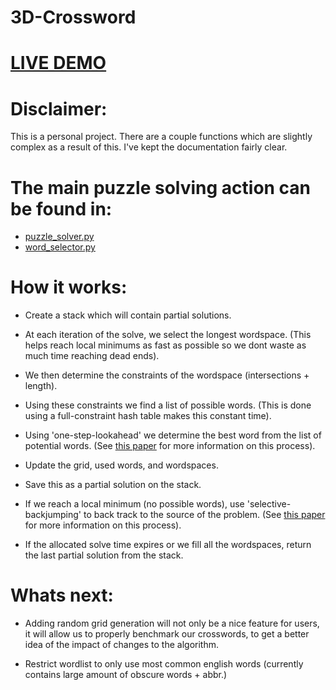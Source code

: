 # 3D-Crossword

# [LIVE DEMO](http://li2085-168.members.linode.com/)

# Disclaimer:
This is a personal project. There are a couple functions which are slightly complex as a result of this. I've kept the documentation fairly clear. 

# The main puzzle solving action can be found in:
 - [puzzle_solver.py](https://github.com/JosephReps/3D-Crossword/blob/master/puzzle_solver.py)
 - [word_selector.py](https://github.com/JosephReps/3D-Crossword/blob/master/word_selector.py)
 
 
# How it works:
 - Create a stack which will contain partial solutions.

 - At each iteration of the solve, we select the longest wordspace.
   (This helps reach local minimums as fast as possible so we dont waste as much time reaching dead ends).
 
 - We then determine the constraints of the wordspace (intersections + length).
 
 - Using these constraints we find a list of possible words.
   (This is done using a full-constraint hash table makes this constant time).
   
 - Using 'one-step-lookahead' we determine the best word from the list of potential words. 
   (See [this paper](https://www.researchgate.net/publication/224362845_A_Fully_Automatic_Crossword_Generator) for more information on this process).
   
 - Update the grid, used words, and wordspaces.
 
 - Save this as a partial solution on the stack.
 
 - If we reach a local minimum (no possible words), use 'selective-backjumping' to back track to the source of the problem.
   (See [this paper](https://www.aaai.org/Papers/AAAI/1999/AAAI99-023.pdf) for more information on this process).
   
 - If the allocated solve time expires or we fill all the wordspaces, return the last partial solution from the stack.
 

# Whats next:

 - Adding random grid generation will not only be a nice feature for users, it will allow us to properly benchmark our crosswords, to      get a better idea of the impact of changes to the algorithm.
 
 - Restrict wordlist to only use most common english words (currently contains large amount of obscure words + abbr.)
 
 

